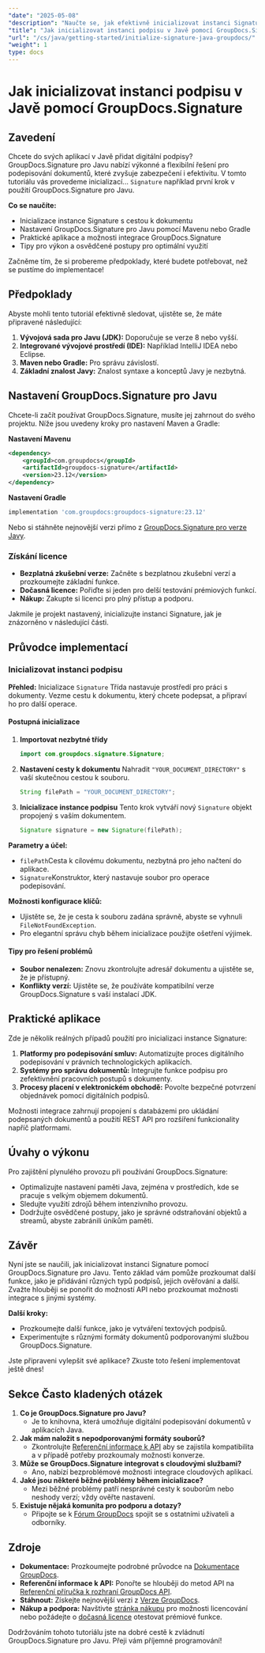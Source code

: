 ```yaml
---
"date": "2025-05-08"
"description": "Naučte se, jak efektivně inicializovat instanci Signature pomocí GroupDocs.Signature pro Javu. Postupujte podle tohoto komplexního průvodce a vylepšete své aplikace pro podepisování dokumentů."
"title": "Jak inicializovat instanci podpisu v Javě pomocí GroupDocs.Signature"
"url": "/cs/java/getting-started/initialize-signature-java-groupdocs/"
"weight": 1
type: docs
---
```

# Jak inicializovat instanci podpisu v Javě pomocí GroupDocs.Signature

## Zavedení

Chcete do svých aplikací v Javě přidat digitální podpisy? GroupDocs.Signature pro Javu nabízí výkonné a flexibilní řešení pro podepisování dokumentů, které zvyšuje zabezpečení i efektivitu. V tomto tutoriálu vás provedeme inicializací... `Signature` například první krok v použití GroupDocs.Signature pro Javu.

**Co se naučíte:**
- Inicializace instance Signature s cestou k dokumentu
- Nastavení GroupDocs.Signature pro Javu pomocí Mavenu nebo Gradle
- Praktické aplikace a možnosti integrace GroupDocs.Signature
- Tipy pro výkon a osvědčené postupy pro optimální využití

Začněme tím, že si probereme předpoklady, které budete potřebovat, než se pustíme do implementace!

## Předpoklady

Abyste mohli tento tutoriál efektivně sledovat, ujistěte se, že máte připravené následující:

1. **Vývojová sada pro Javu (JDK):** Doporučuje se verze 8 nebo vyšší.
2. **Integrované vývojové prostředí (IDE):** Například IntelliJ IDEA nebo Eclipse.
3. **Maven nebo Gradle:** Pro správu závislostí.
4. **Základní znalost Javy:** Znalost syntaxe a konceptů Javy je nezbytná.

## Nastavení GroupDocs.Signature pro Javu

Chcete-li začít používat GroupDocs.Signature, musíte jej zahrnout do svého projektu. Níže jsou uvedeny kroky pro nastavení Maven a Gradle:

**Nastavení Mavenu**
```xml
<dependency>
    <groupId>com.groupdocs</groupId>
    <artifactId>groupdocs-signature</artifactId>
    <version>23.12</version>
</dependency>
```

**Nastavení Gradle**
```gradle
implementation 'com.groupdocs:groupdocs-signature:23.12'
```

Nebo si stáhněte nejnovější verzi přímo z [GroupDocs.Signature pro verze Javy](https://releases.groupdocs.com/signature/java/).

### Získání licence
- **Bezplatná zkušební verze:** Začněte s bezplatnou zkušební verzí a prozkoumejte základní funkce.
- **Dočasná licence:** Pořiďte si jeden pro delší testování prémiových funkcí.
- **Nákup:** Zakupte si licenci pro plný přístup a podporu.

Jakmile je projekt nastavený, inicializujte instanci Signature, jak je znázorněno v následující části.

## Průvodce implementací

### Inicializovat instanci podpisu

**Přehled:**
Inicializace `Signature` Třída nastavuje prostředí pro práci s dokumenty. Vezme cestu k dokumentu, který chcete podepsat, a připraví ho pro další operace.

#### Postupná inicializace

1. **Importovat nezbytné třídy**
   ```java
   import com.groupdocs.signature.Signature;
   ```
2. **Nastavení cesty k dokumentu**
   Nahradit `"YOUR_DOCUMENT_DIRECTORY"` s vaší skutečnou cestou k souboru.
   ```java
   String filePath = "YOUR_DOCUMENT_DIRECTORY";
   ```
3. **Inicializace instance podpisu**
   Tento krok vytváří nový `Signature` objekt propojený s vaším dokumentem.
   ```java
   Signature signature = new Signature(filePath);
   ```

**Parametry a účel:**
- `filePath`Cesta k cílovému dokumentu, nezbytná pro jeho načtení do aplikace.
- `Signature`Konstruktor, který nastavuje soubor pro operace podepisování.

**Možnosti konfigurace klíčů:**
- Ujistěte se, že je cesta k souboru zadána správně, abyste se vyhnuli `FileNotFoundException`.
- Pro elegantní správu chyb během inicializace použijte ošetření výjimek.

#### Tipy pro řešení problémů
- **Soubor nenalezen:** Znovu zkontrolujte adresář dokumentu a ujistěte se, že je přístupný.
- **Konflikty verzí:** Ujistěte se, že používáte kompatibilní verze GroupDocs.Signature s vaší instalací JDK.

## Praktické aplikace

Zde je několik reálných případů použití pro inicializaci instance Signature:
1. **Platformy pro podepisování smluv:** Automatizujte proces digitálního podepisování v právních technologických aplikacích.
2. **Systémy pro správu dokumentů:** Integrujte funkce podpisu pro zefektivnění pracovních postupů s dokumenty.
3. **Procesy placení v elektronickém obchodě:** Povolte bezpečné potvrzení objednávek pomocí digitálních podpisů.

Možnosti integrace zahrnují propojení s databázemi pro ukládání podepsaných dokumentů a použití REST API pro rozšíření funkcionality napříč platformami.

## Úvahy o výkonu

Pro zajištění plynulého provozu při používání GroupDocs.Signature:
- Optimalizujte nastavení paměti Java, zejména v prostředích, kde se pracuje s velkým objemem dokumentů.
- Sledujte využití zdrojů během intenzivního provozu.
- Dodržujte osvědčené postupy, jako je správné odstraňování objektů a streamů, abyste zabránili únikům paměti.

## Závěr

Nyní jste se naučili, jak inicializovat instanci Signature pomocí GroupDocs.Signature pro Javu. Tento základ vám pomůže prozkoumat další funkce, jako je přidávání různých typů podpisů, jejich ověřování a další. Zvažte hlouběji se ponořit do možností API nebo prozkoumat možnosti integrace s jinými systémy.

**Další kroky:**
- Prozkoumejte další funkce, jako je vytváření textových podpisů.
- Experimentujte s různými formáty dokumentů podporovanými službou GroupDocs.Signature.

Jste připraveni vylepšit své aplikace? Zkuste toto řešení implementovat ještě dnes!

## Sekce Často kladených otázek

1. **Co je GroupDocs.Signature pro Javu?**
   - Je to knihovna, která umožňuje digitální podepisování dokumentů v aplikacích Java.
2. **Jak mám naložit s nepodporovanými formáty souborů?**
   - Zkontrolujte [Referenční informace k API](https://reference.groupdocs.com/signature/java/) aby se zajistila kompatibilita a v případě potřeby prozkoumaly možnosti konverze.
3. **Může se GroupDocs.Signature integrovat s cloudovými službami?**
   - Ano, nabízí bezproblémové možnosti integrace cloudových aplikací.
4. **Jaké jsou některé běžné problémy během inicializace?**
   - Mezi běžné problémy patří nesprávné cesty k souborům nebo neshody verzí; vždy ověřte nastavení.
5. **Existuje nějaká komunita pro podporu a dotazy?**
   - Připojte se k [Fórum GroupDocs](https://forum.groupdocs.com/c/signature/) spojit se s ostatními uživateli a odborníky.

## Zdroje
- **Dokumentace:** Prozkoumejte podrobné průvodce na [Dokumentace GroupDocs](https://docs.groupdocs.com/signature/java/).
- **Referenční informace k API:** Ponořte se hlouběji do metod API na [Referenční příručka k rozhraní GroupDocs API](https://reference.groupdocs.com/signature/java/).
- **Stáhnout:** Získejte nejnovější verzi z [Verze GroupDocs](https://releases.groupdocs.com/signature/java/).
- **Nákup a podpora:** Navštivte [stránka nákupu](https://purchase.groupdocs.com/buy) pro možnosti licencování nebo požádejte o [dočasná licence](https://purchase.groupdocs.com/temporary-license/) otestovat prémiové funkce.

Dodržováním tohoto tutoriálu jste na dobré cestě k zvládnutí GroupDocs.Signature pro Javu. Přeji vám příjemné programování!